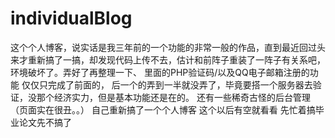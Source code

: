 # individualBlog

这个个人博客，说实话是我三年前的一个功能的非常一般的作品，直到最近回过头来才重新搞了一搞，却发现代码上传不去，估计和前阵子重装了一阵子有关系吧，环境破坏了。弄好了再整理一下、
里面的PHP验证码/以及QQ电子邮箱注册的功能 仅仅只完成了前面的， 后一个的弄到一半就没弄了，毕竟要搭一个服务器去验证，没那个经济实力，但是基本功能还是在的。
还有一些稀奇古怪的后台管理（页面实在很丑。。）
自己重新搞了一个个人博客 这个以后有空就看看
先忙着搞毕业论文先不搞了
